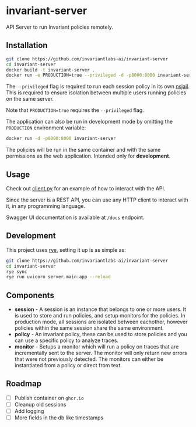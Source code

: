 # invariant-server

API Server to run Invariant policies remotely.

## Installation

```bash
git clone https://github.com/invariantlabs-ai/invariant-server
cd invariant-server
docker build -t invariant-server .
docker run -e PRODUCTION=true --privileged -d -p8000:8000 invariant-server
```

The `--privileged` flag is required to run each session policy in its own [nsjail](https://nsjail.dev/). This is required to ensure isolation between multiple users running policies on the same server.

Note that `PRODUCTION=true` requires the `--privileged` flag.

The application can also be run in development mode by omitting the `PRODUCTION` environment variable:

```bash
docker run -d -p8000:8000 invariant-server
```

The policies will be run in the same container and with the same permissions as the web application. Intended only for **development**.

## Usage

Check out [client.py](client.py) for an example of how to interact with the API.

Since the server is a REST API, you can use any HTTP client to interact with it, in any programming language.

Swagger UI documentation is available at `/docs` endpoint.

## Development

This project uses [rye](https://rye.astral.sh/), setting it up is as simple as:

```bash
git clone https://github.com/invariantlabs-ai/invariant-server
cd invariant-server
rye sync
rye run uvicorn server.main:app --reload
```

## Components

- **session** - A session is an instance that belongs to one or more users. It is used to store and run policies, and setup monitors for the policies. In production mode, all sessions are isolated between eachother, however policies within the same session share the same environment.
- **policy** - An invariant policy, these can be used to store policies and you can use a specific policy to analyze traces.
- **monitor** - Setups a monitor which will run a policy on traces that are incrementally sent to the server. The monitor will only return new errors that were not previously detected. The monitors can either be instantiated from a policy or direct from text.

## Roadmap

- [ ] Publish container on `ghcr.io`
- [ ] Cleanup old sessions
- [ ] Add logging
- [ ] More fields in the db like timestamps